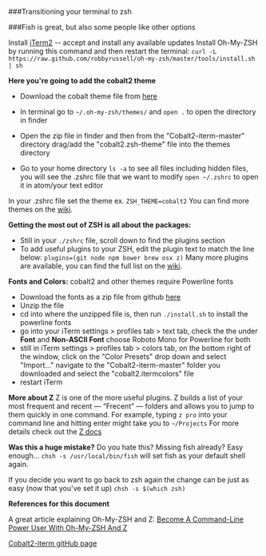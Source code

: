 ###Transitioning your terminal to zsh

###Fish is great, but also some people like other options

Install [iTerm2](https://www.iterm2.com/) -- accept and install any available updates
Install Oh-My-ZSH by running this command and then restart the terminal:
`curl -L https://raw.github.com/robbyrussell/oh-my-zsh/master/tools/install.sh | sh`

**Here you're going to add the cobalt2 theme**
* Download the cobalt theme file from [here](https://github.com/wesbos/Cobalt2-iterm)
* In terminal go to `~/.oh-my-zsh/themes/` and `open .` to open the directory in finder
* Open the zip file in finder and then from the "Cobalt2-iterm-master" directory drag/add the "cobalt2.zsh-theme" file into the themes directory

* Go to your home directory `ls -a` to see all files including hidden files, you will see the .zshrc file that we want to modify
`open ~/.zshrc` to open it in atom/your text editor

In your .zshrc file set the theme ex.
`ZSH_THEME=cobalt2`
You can find more themes on the [wiki]().

**Getting the most out of ZSH is all about the packages:**
* Still in your `./zshrc` file, scroll down to find the plugins section
* To add useful plugins to your ZSH, edit the plugin text to match the line below:
`plugins=(git node npm bower brew osx z)`
Many more plugins are available, you can find the full list on the [wiki]().

**Fonts and Colors:**
cobalt2 and other themes require Powerline fonts
* Download the fonts as a zip file from github [here](https://github.com/powerline/fonts)
* Unzip the file
* cd into where the unzipped file is, then run `./install.sh` to install the powerline fonts
* go into your iTerm settings > profiles tab > text tab, check the the under **Font** and **Non-ASCII Font** choose Roboto Mono for Powerline for both
* still in iTerm settings > profiles tab > colors tab, on the bottom right of the window, click on the "Color Presets" drop down and select "Import..." navigate to the "Cobalt2-iterm-master" folder you downloaded and select the "cobalt2.itermcolors" file
* restart iTerm

**More about Z**
Z is one of the more useful plugins. Z builds a list of your most frequent and recent — “Frecent” — folders and allows you to jump to them quickly in one command.
For example, typing `z pro` into your command line and hitting enter might take you to `~/Projects`
For more details check out the [Z docs](https://github.com/rupa/z)

**Was this a huge mistake?**
Do you hate this? Missing fish already? Easy enough...
`chsh -s /usr/local/bin/fish`
will set fish as your default shell again.

If you decide you want to go back to zsh again the change can be just as easy (now that you've set it up)
`chsh -s $(which zsh)`

**References for this document**

A great article explaining Oh-My-ZSH and Z:
[Become A Command-Line Power User With Oh-My-ZSH And Z](https://www.smashingmagazine.com/2015/07/become-command-line-power-user-oh-my-zsh-z/)

[Cobalt2-iterm gitHub page](https://github.com/wesbos/Cobalt2-iterm)
